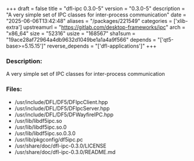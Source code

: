 +++
draft = false
title = "dfl-ipc 0.3.0-5"
version = "0.3.0-5"
description = "A very simple set of IPC classes for inter-process communication"
date = "2025-06-06T13:42:48"
aliases = "/packages/221549"
categories = ['xlib-extra']
upstreamurl = "https://gitlab.com/desktop-frameworks/ipc"
arch = "x86_64"
size = "52316"
usize = "168567"
sha1sum = "19ace28af72964a4db9632d1049be1a1a4a9f566"
depends = "['qt5-base>=5.15.15']"
reverse_depends = "['dfl-applications']"
+++
### Description: 
A very simple set of IPC classes for inter-process communication

### Files: 
* /usr/include/DFL/DF5/DFIpcClient.hpp
* /usr/include/DFL/DF5/DFIpcServer.hpp
* /usr/include/DFL/DF5/DFWayfireIPC.hpp
* /usr/lib/libdf5ipc.so
* /usr/lib/libdf5ipc.so.0
* /usr/lib/libdf5ipc.so.0.3.0
* /usr/lib/pkgconfig/df5ipc.pc
* /usr/share/doc/dfl-ipc-0.3.0/LICENSE
* /usr/share/doc/dfl-ipc-0.3.0/README.md
